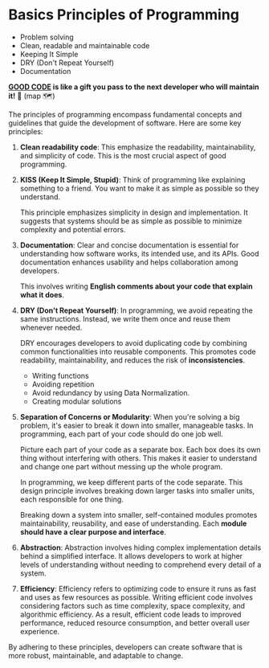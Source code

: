 # Basics Principles of Programming

- Problem solving
- Clean, readable and maintainable code
- Keeping It Simple
- DRY (Don't Repeat Yourself)
- Documentation

**[GOOD CODE](https://addyosmani.com/blog/good-code/) is like a gift  you pass to the next developer who will maintain it!** 💖 (map 🗺️)

The principles of programming encompass fundamental concepts and guidelines that guide the development of software. Here are some key principles:

1. **Clean readability code**: This emphasize the readability, maintainability, and simplicity of code. This is the most crucial aspect of good programming.

1. **KISS (Keep It Simple, Stupid)**: Think of programming like explaining something to a friend. You want to make it as simple as possible so they understand.

   This principle emphasizes simplicity in design and implementation. It suggests that systems should be as simple as possible to minimize complexity and potential errors.

1. **Documentation**: Clear and concise documentation is essential for understanding how software works, its intended use, and its APIs. Good documentation enhances usability and helps collaboration among developers.

   This involves writing **English comments about your code that explain what it does**.

1. **DRY (Don't Repeat Yourself)**: In programming, we avoid repeating the same instructions. Instead, we write them once and reuse them whenever needed.

   DRY encourages developers to avoid duplicating code by combining common functionalities into reusable components. This promotes code readability, maintainability, and reduces the risk of **inconsistencies**.

   - Writing functions
   - Avoiding repetition
   - Avoid redundancy by using Data Normalization.
   - Creating modular solutions

1. **Separation of Concerns or Modularity**: When you're solving a big problem, it's easier to break it down into smaller, manageable tasks. In programming, each part of your code should do one job well.

   Picture each part of your code as a separate box. Each box does its own thing without interfering with others. This makes it easier to understand and change one part without messing up the whole program.

   In programming, we keep different parts of the code separate. This design principle involves breaking down larger tasks into smaller units, each responsible for one thing.

   Breaking down a system into smaller, self-contained modules promotes maintainability, reusability, and ease of understanding. Each **module should have a clear purpose and interface**.

1. **Abstraction**: Abstraction involves hiding complex implementation details behind a simplified interface. It allows developers to work at higher levels of understanding without needing to comprehend every detail of a system.

1. **Efficiency**: Efficiency refers to optimizing code to ensure it runs as fast and uses as few resources as possible. Writing efficient code involves considering factors such as time complexity, space complexity, and algorithmic efficiency. As a result, efficient code leads to improved performance, reduced resource consumption, and better overall user experience.

By adhering to these principles, developers can create software that is more robust, maintainable, and adaptable to change.

